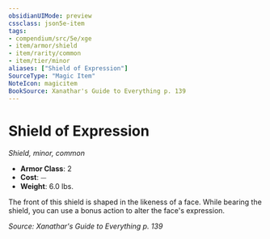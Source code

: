 ```yaml
---
obsidianUIMode: preview
cssclass: json5e-item
tags:
- compendium/src/5e/xge
- item/armor/shield
- item/rarity/common
- item/tier/minor
aliases: ["Shield of Expression"]
SourceType: "Magic Item"
NoteIcon: magicitem
BookSource: Xanathar's Guide to Everything p. 139
---
```

# Shield of Expression
*Shield, minor, common*  

- **Armor Class**: 2
- **Cost**: ⏤
- **Weight**: 6.0 lbs.

The front of this shield is shaped in the likeness of a face. While bearing the shield, you can use a bonus action to alter the face's expression.

*Source: Xanathar's Guide to Everything p. 139*